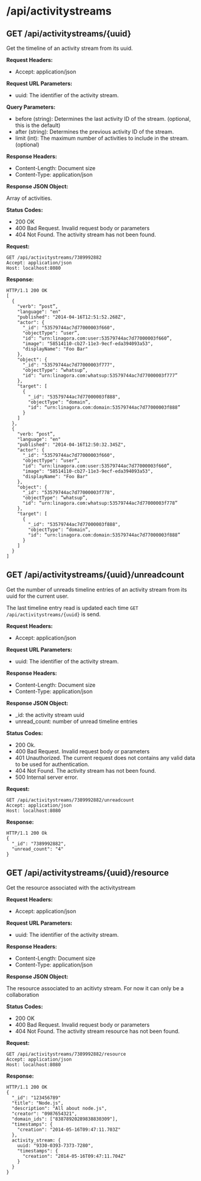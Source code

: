 # /api/activitystreams

## GET /api/activitystreams/{uuid}

Get the timeline of an activity stream from its uuid.

**Request Headers:**

- Accept: application/json

**Request URL Parameters:**

- uuid: The identifier of the activity stream.

**Query Parameters:**

- before (string): Determines the last activity ID of the stream. (optional, this is the default)
- after (string): Determines the previous activity ID of the stream.
- limit (int): The maximum number of activities to include in the stream. (optional)

**Response Headers:**

- Content-Length: Document size
- Content-Type: application/json

**Response JSON Object:**

Array of activities.

**Status Codes:**

- 200 OK
- 400 Bad Request. Invalid request body or parameters
- 404 Not Found. The activity stream has not been found.

**Request:**

    GET /api/activitystreams/7389992882
    Accept: application/json
    Host: localhost:8080

**Response:**

    HTTP/1.1 200 OK
    [
      {
        "verb": “post”,
        "language": "en"
        "published": "2014-04-16T12:51:52.268Z",
        "actor": {
          "_id": "53579744ac7d77000003f660",
          "objectType": “user”,
          "id": “urn:linagora.com:user:53579744ac7d77000003f660”,
          "image": "58514110-cb27-11e3-9ecf-eda394093a53",
          "displayName": "Foo Bar"
        },
        "object": {
          "_id": "53579744ac7d77000003f777",
          "objectType": “whatsup”,
          "id": “urn:linagora.com:whatsup:53579744ac7d77000003f777”
        },
        "target": [
          {
            "_id": "53579744ac7d77000003f888",
            "objectType": “domain”,
            "id": “urn:linagora.com:domain:53579744ac7d77000003f888”
          }
        ]
      },
      {
        "verb: “post”,
        "language": "en"
        "published": "2014-04-16T12:50:32.345Z",
        "actor": {
          "_id": "53579744ac7d77000003f660",
          "objectType": “user”,
          "id": “urn:linagora.com:user:53579744ac7d77000003f660”,
          "image": "58514110-cb27-11e3-9ecf-eda394093a53",
          "displayName": "Foo Bar"
        },
        "object": {
          "_id": "53579744ac7d77000003f778",
          "objectType": “whatsup”,
          "id": “urn:linagora.com:whatsup:53579744ac7d77000003f778”
        },
        "target": [
          {
            "_id": "53579744ac7d77000003f888",
            "objectType": “domain”,
            "id": “urn:linagora.com:domain:53579744ac7d77000003f888”
          }
        ]
      }
    ]

## GET /api/activitystreams/{uuid}/unreadcount

Get the number of unreads timeline entries of an activity stream from its uuid for the current user.

The last timeline entry read is updated each time `GET /api/activitystreams/{uuid}` is send.

**Request Headers:**

- Accept: application/json

**Request URL Parameters:**

- uuid: The identifier of the activity stream.

**Response Headers:**

- Content-Length: Document size
- Content-Type: application/json

**Response JSON Object:**

- _id: the activity stream uuid
- unread_count: number of unread timeline entries

**Status Codes:**

- 200 Ok.
- 400 Bad Request. Invalid request body or parameters
- 401 Unauthorized. The current request does not contains any valid data to be used for authentication.
- 404 Not Found. The activity stream has not been found.
- 500 Internal server error.

**Request:**

    GET /api/activitystreams/7389992882/unreadcount
    Accept: application/json
    Host: localhost:8080

**Response:**

    HTTP/1.1 200 Ok
    {
      "_id": "7389992882",
      "unread_count": "4"
    }

## GET /api/activitystreams/{uuid}/resource

Get the resource associated with the activitystream

**Request Headers:**

- Accept: application/json

**Request URL Parameters:**

- uuid: The identifier of the activity stream.

**Response Headers:**

- Content-Length: Document size
- Content-Type: application/json

**Response JSON Object:**

The resource associated to an acitivty stream. For now it can only be a collaboration

**Status Codes:**

- 200 OK
- 400 Bad Request. Invalid request body or parameters
- 404 Not Found. The activity stream resource has not been found.

**Request:**

    GET /api/activitystreams/7389992882/resource
    Accept: application/json
    Host: localhost:8080

**Response:**

    HTTP/1.1 200 OK
    {
      "_id": "123456789"
      "title": "Node.js",
      "description": "All about node.js",
      "creator": "0987654321",
      "domain_ids": ["83878920289838830309"],
      "timestamps": {
        "creation": "2014-05-16T09:47:11.703Z"
      },
      activity_stream: {
        uuid: "9330-0393-7373-7280",
        "timestamps": {
          "creation": "2014-05-16T09:47:11.704Z"
        }
      }
    }